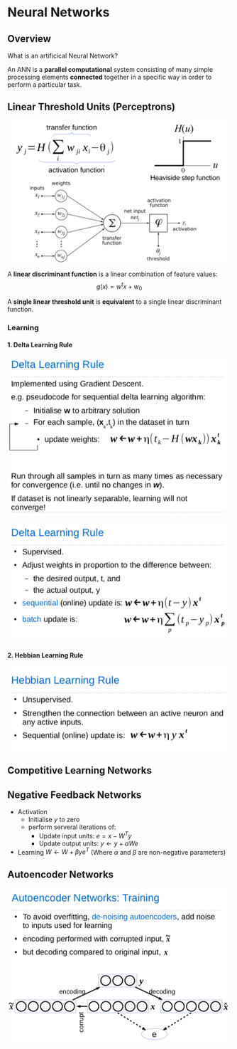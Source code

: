 # Neural Networks


## Overview

What is an artificical Neural Network?

An ANN is a **parallel computational** system consisting of many simple processing elements **connected** together in a specific way in order to perform a particular task.

## Linear Threshold Units (Perceptrons)

![](./images/perceptron.png)

A **linear discriminant function** is a linear combination of feature values:
$$
g(x) = w^tx + w_0
$$

A **single linear threshold unit** is **equivalent** to a single linear discriminant function.

### Learning

#### 1. Delta Learning Rule

![](./images/delta_1.png)

![](./images/delta_2.png)


#### 2. Hebbian Learning Rule

![](./images/hebbian.png)

## Competitive Learning Networks



## Negative Feedback Networks

- Activation
  - Initialise $y$ to zero
  - perform serveral iterations of:
    - Update input units: $e = x - W^Ty$
    - Update output units: $y \leftarrow y + \alpha We$
- Learning $W \leftarrow W + \beta ye^T$ (Where $\alpha$ and $\beta$ are non-negative parameters)


## Autoencoder Networks

![](./images/autoencoder.png)